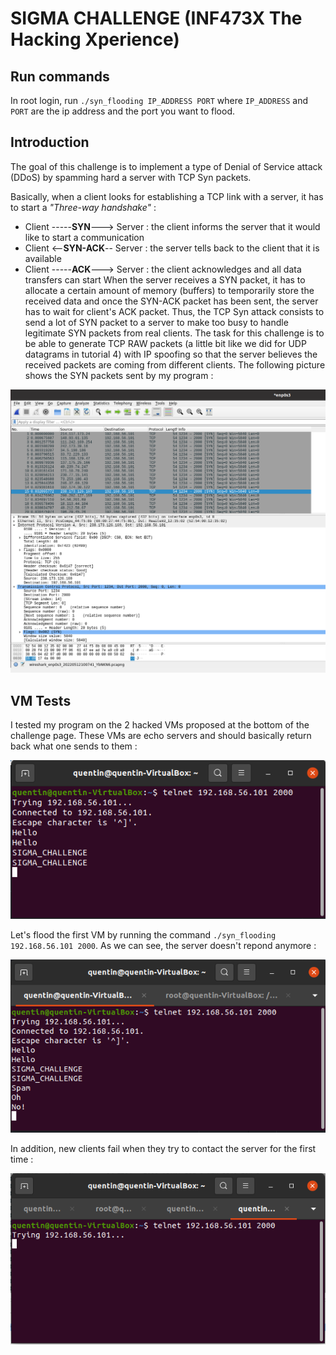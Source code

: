 # SIGMA CHALLENGE (INF473X The Hacking Xperience)

## Run commands

In root login, run `./syn_flooding IP_ADDRESS PORT` where `IP_ADDRESS` and `PORT` are the ip address and the port you want to flood.


## Introduction

The goal of this challenge is to implement a type of Denial of Service attack (DDoS) by spamming hard a server with TCP Syn packets.

Basically, when a client looks for establishing a TCP link with a server, it has to start a _"Three-way handshake"_ :
- Client -----__SYN__---> Server : the client informs the server that it would like to start a communication
- Client <--__SYN-ACK__-- Server : the server tells back to the client that it is available
- Client -----__ACK__---> Server : the client acknowledges and all data transfers can start
When the server receives a SYN packet, it has to allocate a certain amount of memory (buffers) to temporarily store the received data and once the SYN-ACK packet has been sent, the server has to wait for client's ACK packet. Thus, the TCP Syn attack consists to send a lot of SYN packet to a server to make too busy to handle legitimate SYN packets from real clients. The task for this challenge is to be able to generate TCP RAW packets (a little bit like we did for UDP datagrams in tutorial 4) with IP spoofing so that the server believes the received packets are coming from different clients. The following picture shows the SYN packets sent by my program :

![wireshark](screenshots/wireshark.png)


## VM Tests

I tested my program on the 2 hacked VMs proposed at the bottom of the challenge page. These VMs are echo servers and should basically return back what one sends to them :

![normal](screenshots/normal.png)

Let's flood the first VM by running the command `./syn_flooding 192.168.56.101 2000`. As we can see, the server doesn't repond anymore :

![normal](screenshots/noresponse.png)

In addition, new clients fail when they try to contact the server for the first time :

![normal](screenshots/notconnect.png)
